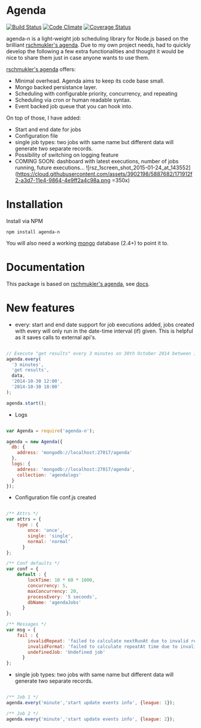 # Agenda
[![Build Status](https://api.travis-ci.org/elmurci/agenda-n.png)](http://travis-ci.org/elmurci/agenda-n)
[![Code Climate](https://d3s6mut3hikguw.cloudfront.net/github/elmurci/agenda-n.png)](https://codeclimate.com/github/elmurci/agenda-n/badges)
[![Coverage Status](https://coveralls.io/repos/elmurci/agenda-n/badge.png)](https://coveralls.io/r/elmurci/agenda-n)

agenda-n is a light-weight job scheduling library for Node.js based on the brilliant [rschmukler's agenda](https://github.com/rschmukler/agenda).
Due to my own project needs, had to quickly develop the following a few extra functionalities and thought it would be nice to share them just in case anyone wants to use them.

[rschmukler's agenda](https://github.com/rschmukler/agenda) offers:

- Minimal overhead. Agenda aims to keep its code base small.
- Mongo backed persistance layer.
- Scheduling with configurable priority, concurrency, and repeating
- Scheduling via cron or human readable syntax.
- Event backed job queue that you can hook into.

On top of those, I have added:

- Start and end date for jobs
- Configuration file
- single job types: two jobs with same name but different data will generate two separate records.
- Possibility of switching on logging feature
- COMING SOON: dashboard with latest executions, number of jobs running, future executions...
  ![rsz_1screen_shot_2015-01-24_at_143552](https://cloud.githubusercontent.com/assets/3902198/5887682/171912f2-a3d7-11e4-9864-4e9ff2a4c98a.png =350x)

# Installation

Install via NPM

    npm install agenda-n

You will also need a working [mongo](http://www.mongodb.org/) database (2.4+) to point it to.

# Documentation

This package is based on [rschmukler's agenda](https://github.com/rschmukler/agenda), see [docs](https://github.com/rschmukler/agenda).

# New features

- every: start and end date support for job executions added, jobs created with every will only run in the date-time interval (if) given. This is helpful as it saves calls to external api's.

```js

// Execute "get results" every 3 minutes on 30th October 2014 between 12:00 and 18:00.
agenda.every(
  '3 minutes', 
  'get results', 
  data, 
  '2014-10-30 12:00',
  '2014-10-30 18:00'
);

agenda.start();
```

- Logs

```js

var Agenda = require('agenda-n');

agenda = new Agenda({
  db: {
    address: 'mongodb://localhost:27017/agenda'
  },
  logs: {
    address: 'mongodb://localhost:27017/agenda',
    collection: 'agendalogs'
  }
});

```

- Configuration file conf.js created

```js

/** Attrs */
var attrs = {
    type : {
        once: 'once',
        single: 'single',
        normal: 'normal'
      } 
};

/** Conf defaults */
var conf = {
    default : {
        lockTime: 10 * 60 * 1000,
        concurrency: 5,
        maxConcurrency: 20,
        processEvery: '5 seconds',
        dbName: 'agendaJobs'
      } 
};

/** Messages */
var msg = {
    fail : {
        invalidRepeat: 'failed to calculate nextRunAt due to invalid repeat interval',
        invalidFormat: 'failed to calculate repeatAt time due to invalid format',
        undefinedJob: 'Undefined job'
      } 
};

```

- single job types: two jobs with same name but different data will generate two separate records.

```js

/** Job 1 */
agenda.every('minute','start update events info', {league: 1});

/** Job 2 */
agenda.every('minute','start update events info', {league: 2});

```